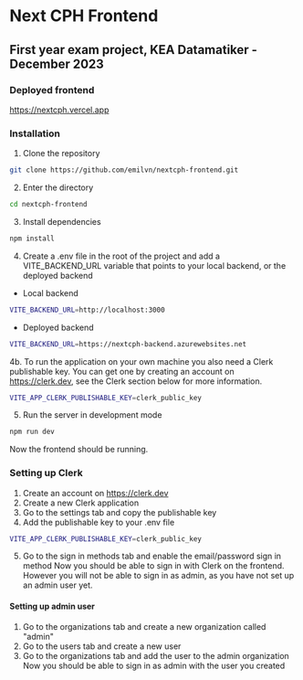 # Next CPH Frontend
## First year exam project, KEA Datamatiker - December 2023

### Deployed frontend
https://nextcph.vercel.app

### Installation
1. Clone the repository
```bash
git clone https://github.com/emilvn/nextcph-frontend.git
```
2. Enter the directory
```bash
cd nextcph-frontend
```
3. Install dependencies
```bash
npm install
```
4. Create a .env file in the root of the project and add a VITE_BACKEND_URL variable that points to your local backend, or the deployed backend
- Local backend
```bash
VITE_BACKEND_URL=http://localhost:3000
```
- Deployed backend
```bash
VITE_BACKEND_URL=https://nextcph-backend.azurewebsites.net
```
4b. To run the application on your own machine you also need a Clerk publishable key. You can get one by creating an account on https://clerk.dev, see the Clerk section below for more information.
```bash
VITE_APP_CLERK_PUBLISHABLE_KEY=clerk_public_key
```
5. Run the server in development mode
```bash
npm run dev
```

Now the frontend should be running.

### Setting up Clerk
1. Create an account on https://clerk.dev
2. Create a new Clerk application
3. Go to the settings tab and copy the publishable key
4. Add the publishable key to your .env file
```bash
VITE_APP_CLERK_PUBLISHABLE_KEY=clerk_public_key
```
5. Go to the sign in methods tab and enable the email/password sign in method
Now you should be able to sign in with Clerk on the frontend. However you will not be able to sign in as admin, as you have not set up an admin user yet.

#### Setting up admin user
1. Go to the organizations tab and create a new organization called "admin"
2. Go to the users tab and create a new user
3. Go to the organizations tab and add the user to the admin organization
Now you should be able to sign in as admin with the user you created

